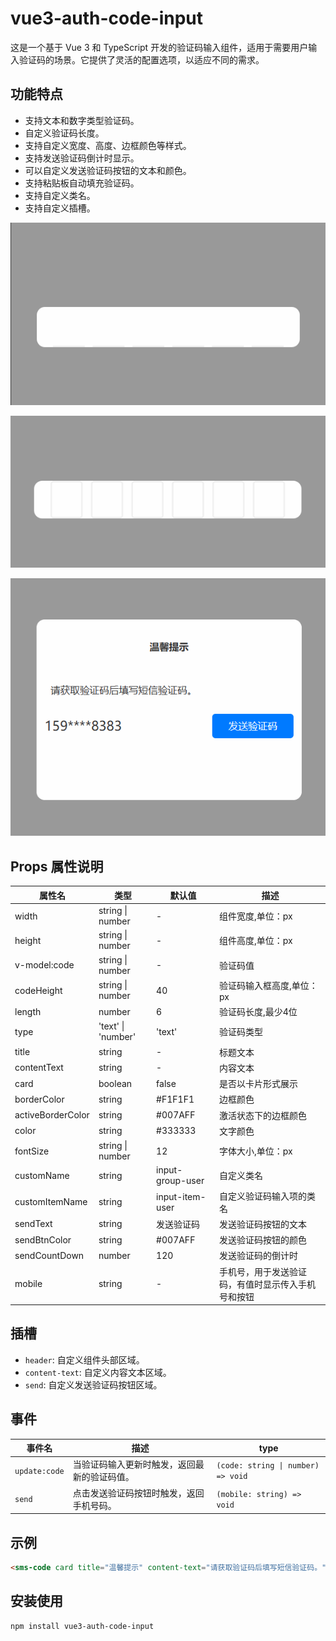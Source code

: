 # vue3-auth-code-input

这是一个基于 Vue 3 和 TypeScript 开发的验证码输入组件，适用于需要用户输入验证码的场景。它提供了灵活的配置选项，以适应不同的需求。

## 功能特点

- 支持文本和数字类型验证码。
- 自定义验证码长度。
- 支持自定义宽度、高度、边框颜色等样式。
- 支持发送验证码倒计时显示。
- 可以自定义发送验证码按钮的文本和颜色。
- 支持粘贴板自动填充验证码。
- 支持自定义类名。
- 支持自定义插槽。

![line](https://raw.githubusercontent.com/DMaiGit/vue3-auth-code-input/main/public/image/sms-code-line.gif)

![card](https://raw.githubusercontent.com/DMaiGit/vue3-auth-code-input/main/public/image/sms-code-card.gif)

![demo](https://raw.githubusercontent.com/DMaiGit/vue3-auth-code-input/main/public/image/demo.gif)

## Props 属性说明

| 属性名             | 类型             | 默认值 | 描述                                   |
| ------------------ | ---------------- | ------ | -------------------------------------- |
| width              | string \| number | -      | 组件宽度,单位：px                               |
| height             | string \| number | -      | 组件高度,单位：px                               |
| v-model:code               | string \| number | -      | 验证码值                               |
| codeHeight         | string \| number | 40      | 验证码输入框高度,单位：px                       |
| length             | number           | 6      | 验证码长度,最少4位                             |
| type               | 'text' \| 'number' | 'text'  | 验证码类型                             |
| title              | string           | -      | 标题文本                               |
| contentText        | string           | -      | 内容文本                               |
| card               | boolean          | false  | 是否以卡片形式展示                     |
| borderColor        | string           | #F1F1F1      | 边框颜色                               |
| activeBorderColor  | string           | #007AFF      | 激活状态下的边框颜色                   |
| color              | string           | #333333      | 文字颜色                               |
| fontSize           | string \| number | 12      | 字体大小,单位：px                               |
| customName         | string           | input-group-user      | 自定义类名                             |
| customItemName     | string           | input-item-user      | 自定义验证码输入项的类名               |
| sendText           | string           | 发送验证码      | 发送验证码按钮的文本                   |
| sendBtnColor       | string           | #007AFF      | 发送验证码按钮的颜色                   |
| sendCountDown      | number           | 120      | 发送验证码的倒计时                     |
| mobile             | string           | -      | 手机号，用于发送验证码，有值时显示传入手机号和按钮                 |

## 插槽

- `header`: 自定义组件头部区域。
- `content-text`: 自定义内容文本区域。
- `send`: 自定义发送验证码按钮区域。

## 事件

| 事件名             | 描述                                   | type                                   |
| ------------------ | -------------------------------------- | -------------------------------------- |
| `update:code`       | 当验证码输入更新时触发，返回最新的验证码值。 | `(code: string \| number) => void` |
| `send`            | 点击发送验证码按钮时触发，返回手机号码。 | `(mobile: string) => void` |

## 示例

```html
<sms-code card title="温馨提示" content-text="请获取验证码后填写短信验证码。" mobile="159****8383" />
```

## 安装使用

```bash
npm install vue3-auth-code-input
```
